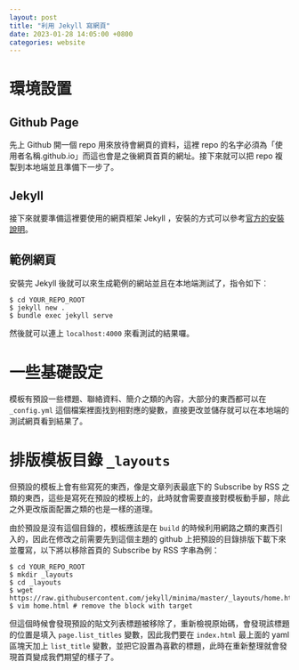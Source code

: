 ```yaml
---
layout: post
title: "利用 Jekyll 寫網頁"
date: 2023-01-28 14:05:00 +0800
categories: website
---
```


# 環境設置
## Github Page
先上 Github 開一個 repo 用來放待會網頁的資料，這裡 repo 的名字必須為「使用者名稱.github.io」而這也會是之後網頁首頁的網址。接下來就可以把 repo 複製到本地端並且準備下一步了。

## Jekyll
接下來就要準備這裡要使用的網頁框架 Jekyll ，安裝的方式可以參考[官方的安裝說明][jekyll-install]。

## 範例網頁
安裝完 Jekyll 後就可以來生成範例的網站並且在本地端測試了，指令如下︰
```
$ cd YOUR_REPO_ROOT
$ jekyll new .
$ bundle exec jekyll serve
```
然後就可以連上 `localhost:4000` 來看測試的結果囉。

[jekyll-install]: https://jekyllrb.com/docs/installation

# 一些基礎設定
模板有預設一些標題、聯絡資料、簡介之類的內容，大部分的東西都可以在 `_config.yml` 這個檔案裡面找到相對應的變數，直接更改並儲存就可以在本地端的測試網頁看到結果了。

# 排版模板目錄 `_layouts`
但預設的模板上會有些寫死的東西，像是文章列表最底下的 Subscribe by RSS 之類的東西，這些是寫死在預設的模板上的，此時就會需要直接對模板動手腳，除此之外更改版面配置之類的也是一樣的道理。

由於預設是沒有這個目錄的，模板應該是在 `build` 的時候利用網路之類的東西引入的，因此在修改之前需要先到這個主題的 github 上把預設的目錄排版下載下來並覆寫，以下將以移除首頁的 Subscribe by RSS 字串為例：
```
$ cd YOUR_REPO_ROOT
$ mkdir _layouts
$ cd _layouts
$ wget https://raw.githubusercontent.com/jekyll/minima/master/_layouts/home.html
$ vim home.html # remove the block with target
```
但這個時候會發現預設的貼文列表標題被移除了，重新檢視原始碼，會發現該標題的位置是填入 `page.list_titles` 變數，因此我們要在 `index.html` 最上面的 yaml 區塊天加上 `list_title` 變數，並把它設置為喜歡的標題，此時在重新整理就會發現首頁變成我們期望的樣子了。
